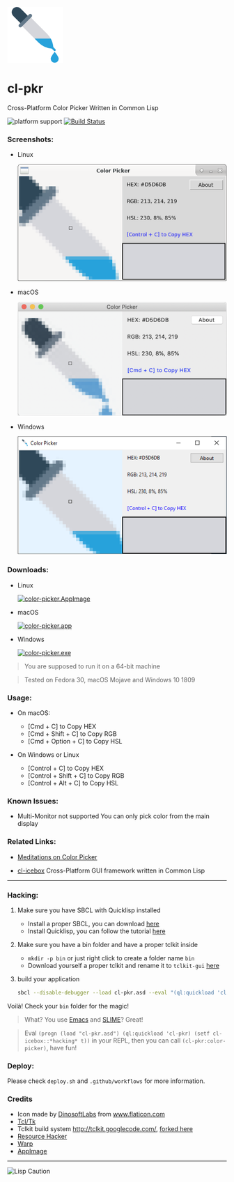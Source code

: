 ![Color Picker Icon](resources/iconfile.png)

# cl-pkr
Cross-Platform Color Picker Written in Common Lisp

![platform support](https://img.shields.io/badge/platform-Linux%20%7C%20macOS%20%7C%20Windows-blue.svg) [![Build Status](https://travis-ci.com/VitoVan/cl-pkr.svg?token=zGyrVcujB9VafCKBLXZc&branch=master)](https://travis-ci.com/VitoVan/cl-pkr)

### Screenshots:

- Linux

  ![Screenshot on Linux](screenshots/linux.png)

- macOS

  ![Screenshot on macOS](screenshots/osx.png)

- Windows

  ![Screenshot on Windows](screenshots/windows.png)

### Downloads:

- Linux

    [![color-picker.AppImage](https://img.shields.io/badge/Linux-color--picker.AppImage-blue.svg?logo=linux)](<https://github.com/VitoVan/cl-pkr/releases/latest/download/color-picker.AppImage>)

- macOS

    [![color-picker.app](https://img.shields.io/badge/macOS-color--picker.app-blue.svg?logo=apple)](<https://github.com/VitoVan/cl-pkr/releases/latest/download/color-picker.app.zip>)

- Windows

    [![color-picker.exe](https://img.shields.io/badge/Windows-color--picker.exe-blue.svg?logo=windows)](<https://github.com/VitoVan/cl-pkr/releases/latest/download/color-picker.exe>
    )

> You are supposed to run it on a 64-bit machine

> Tested on Fedora 30, macOS Mojave and Windows 10 1809

### Usage:

- On macOS:
    - [Cmd + C] to Copy HEX
    - [Cmd + Shift + C] to Copy RGB
    - [Cmd + Option + C] to Copy HSL

- On Windows or Linux
    - [Control + C] to Copy HEX
    - [Control + Shift + C] to Copy RGB
    - [Control + Alt + C] to Copy HSL

### Known Issues:

- Multi-Monitor not supported
    You can only pick color from the main display

### Related Links:

- [Meditations on Color Picker](http://vito.sdf.org/picker.html)

- [cl-icebox](https://github.com/VitoVan/cl-icebox) Cross-Platform GUI framework written in Common Lisp

----

### Hacking:

1. Make sure you have SBCL with Quicklisp installed

    - Install a proper SBCL, you can download [here](http://www.sbcl.org/platform-table.html)
    - Install Quicklisp, you can follow the tutorial [here](https://www.quicklisp.org/beta/#installation)

2. Make sure you have a bin folder and have a proper tclkit inside

    - `mkdir -p bin` or just right click to create a folder name `bin`
    - Download yourself a proper tclkit and rename it to `tclkit-gui` [here](https://github.com/VitoVan/kitgen/releases/latest)

3. build your application

    ```bash
    sbcl --disable-debugger --load cl-pkr.asd --eval "(ql:quickload 'cl-pkr)" --eval "(asdf:make :cl-pkr)"
    ```

Voilà! Check your `bin` folder for the magic!

> What? You use [Emacs](https://www.gnu.org/software/emacs/) and [SLIME](https://common-lisp.net/project/slime/)? Great!

> Eval `(progn (load "cl-pkr.asd") (ql:quickload 'cl-pkr) (setf cl-icebox::*hacking* t))` in your REPL, then you can call `(cl-pkr:color-picker)`, have fun!

### Deploy:

Please check `deploy.sh` and `.github/workflows` for more information.

### Credits

- Icon made by [DinosoftLabs](https://www.flaticon.com/authors/dinosoftlabs) from www.flaticon.com
- [Tcl/Tk](https://www.tcl.tk/)
- Tclkit build system http://tclkit.googlecode.com/, [forked here](https://github.com/VitoVan/kitgen)
- [Resource Hacker](http://www.angusj.com/resourcehacker/)
- [Warp](https://github.com/dgiagio/warp)
- [AppImage](https://appimage.org/)

---

![Lisp Caution](http://www.lisperati.com/lisplogo_warning2_256.png)

